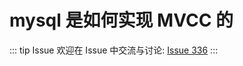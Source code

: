 # mysql 是如何实现 MVCC 的



::: tip Issue 
 欢迎在 Issue 中交流与讨论: [Issue 336](https://github.com/shfshanyue/Daily-Question/issues/336) 
:::



